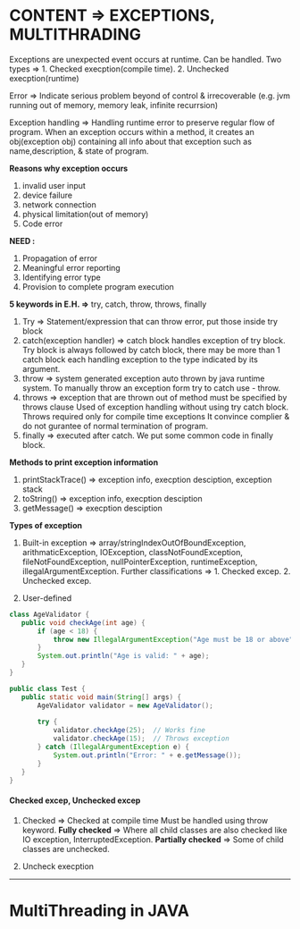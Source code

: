 # CONTENT => EXCEPTIONS, MULTITHRADING 

Exceptions are unexpected event occurs at runtime. Can be handled. Two types => 1. Checked execption(compile time). 2. Unchecked execption(runtime)

Error => Indicate serious problem beyond of control & irrecoverable (e.g. jvm running out of memory, memory leak, infinite recurrsion) 

Exception handling => Handling runtime error to preserve regular flow of program. When an exception occurs within a method, it creates an obj(exception obj) containing all info about that exception such as name,description, & state of program.

**Reasons why exception occurs**
1. invalid user input
2. device failure
3. network connection
4. physical limitation(out of memory)
5. Code error

**NEED :**
1. Propagation of error
2. Meaningful error reporting
3. Identifying error type
4. Provision to complete program execution

**5 keywords in E.H. =>** try, catch, throw, throws, finally
1. Try => Statement/expression that can throw error, put those inside try block
2. catch(exception handler) => catch block handles exception of try block. Try block is always followed by catch block, there may be more than 1 catch block each handling exception to the type indicated by its argument.
3. throw => system generated exception auto thrown by java runtime system. To manually throw an exception form try to catch use - throw.
4. throws => exception that are thrown out of method must be specified by throws clause Used of exception handling without using try catch block. Throws required only for compile time exceptions It convince complier & do not gurantee of normal termination of program.
5. finally => executed after catch. We put some common code in finally block.


**Methods to print exception information**
1. printStackTrace() => exception info, execption desciption, exception stack
2. toString() => exception info, execption desciption
3. getMessage() => execption desciption

**Types of exception**

1. Built-in exception => array/stringIndexOutOfBoundException, arithmaticException, IOException, classNotFoundException, fileNotFoundException, nullPointerException, runtimeException, illegalArgumentException. Further classifications => 1. Checked excep. 2. Unchecked excep.

2. User-defined
```java
class AgeValidator {
   public void checkAge(int age) {
       if (age < 18) {
           throw new IllegalArgumentException("Age must be 18 or above");
       }
       System.out.println("Age is valid: " + age);
   }
}

public class Test {
   public static void main(String[] args) {
       AgeValidator validator = new AgeValidator();
       
       try {
           validator.checkAge(25);  // Works fine
           validator.checkAge(15);  // Throws exception
       } catch (IllegalArgumentException e) {
           System.out.println("Error: " + e.getMessage());
       }
   }
}
```

#### Checked excep, Unchecked excep

1. Checked => Checked at compile time Must be handled using throw keyword. **Fully checked** => Where all child classes are also checked like IO exception, InterruptedException. **Partially checked** => Some of child classes are unchecked.

2. Uncheck execption

-----

# MultiThreading in JAVA
































